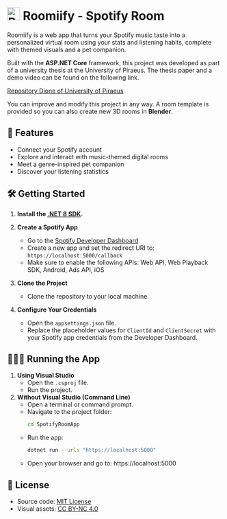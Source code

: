 # <img width="30" height="30" alt="RoomLogo" src="https://github.com/user-attachments/assets/79bef26c-1ee8-4ddd-8b95-2c6f33f0ae60"/> Roomiify - Spotify Room 

Roomiify is a web app that turns your Spotify music taste into a personalized virtual room using your stats and listening habits, complete with themed visuals and a pet companion.  

Built with the **ASP.NET Core** framework, this project was developed as part of a university thesis at the University of Piraeus. The thesis paper and a demo video can be found on the following link. 

[Repository Dione of University of Piraeus](https://dione.lib.unipi.gr/xmlui/handle/unipi/17920)

You can improve and modify this project in any way. A room template is provided so you can also create new 3D rooms in **Blender**.


## 🚀 Features

- Connect your Spotify account
- Explore and interact with music-themed digital rooms
- Meet a genre-inspired pet companion
- Discover your listening statistics


## 🛠️ Getting Started

1. **Install the [.NET 8 SDK](https://dotnet.microsoft.com/en-us/download/dotnet/8.0).**

2. **Create a Spotify App**  
   - Go to the [Spotify Developer Dashboard](https://developer.spotify.com/dashboard) 
   - Create a new app and set the redirect URI to: `https://localhost:5000/callback` 
   - Make sure to enable the following APIs: Web API, Web Playback SDK, Android, Ads API, iOS  

3. **Clone the Project**  
   - Clone the repository to your local machine.

4. **Configure Your Credentials**  
   - Open the `appsettings.json` file.
   - Replace the placeholder values for `ClientId` and `ClientSecret` with your Spotify app credentials from the Developer Dashboard.

## 🏃‍♂️‍➡️ Running the App

1. **Using Visual Studio** 
   - Open the `.csproj` file.
   - Run the project.
2. **Without Visual Studio (Command Line)**
   - Open a terminal or command prompt.
   - Navigate to the project folder:
      ```bash
      cd SpotifyRoomApp
   - Run the app:
      ```bash
      dotnet run --urls "https://localhost:5000"
   - Open your browser and go to: https://localhost:5000
        
   
## 📄 License

- Source code: [MIT License](LICENSE)  
- Visual assets: [CC BY-NC 4.0](ASSETS_LICENSE)
